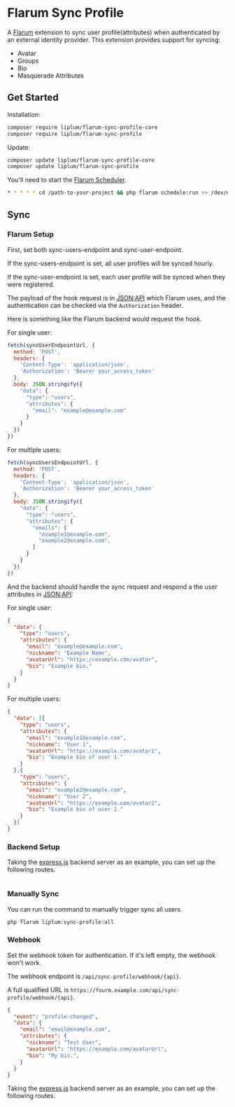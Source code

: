 # Flarum Sync Profile

A [Flarum](http://flarum.org) extension to sync user profile(attributes) when authenticated by an external identity provider. This extension provides support for syncing:

- Avatar
- Groups
- Bio
- Masquerade Attributes

## Get Started

Installation:

```sh
composer require liplum/flarum-sync-profile-core
composer require liplum/flarum-sync-profile
```

Update:

```sh
composer update liplum/flarum-sync-profile-core
composer update liplum/flarum-sync-profile
```

You'll need to start the [Flarum Scheduler](https://docs.flarum.org/scheduler/).

```sh
* * * * * cd /path-to-your-project && php flarum schedule:run >> /dev/null 2>&1
```

## Sync

### Flarum Setup

First, set both sync-users-endpoint and sync-user-endpoint.

If the sync-users-endpoint is set, all user profiles will be synced hourly.

If the sync-user-endpoint is set, each user profile will be synced when they were registered.

The payload of the hook request is in [JSON:API](https://jsonapi.org/) which Flarum uses,
and the authentication can be checked via the `Authorization` header.

Here is something like the Flarum backend would request the hook.

For single user:

```js
fetch(syncUserEndpointUrl, {
  method: 'POST',
  headers: {
    'Content-Type': 'application/json',
    'Authorization': 'Bearer your_access_token'
  },
  body: JSON.stringify({
    "data": {
      "type": "users",
      "attributes": {
        "email": "example@example.com"
      }
    }
  })
})
```

For multiple users:

```js
fetch(syncUsersEndpointUrl, {
  method: 'POST',
  headers: {
    'Content-Type': 'application/json',
    'Authorization': 'Bearer your_access_token'
  },
  body: JSON.stringify({
    "data": {
      "type": "users",
      "attributes": {
        "emails": [
          "example1@example.com",
          "example2@example.com",
        ]
      }
    }
  })
})
```

And the backend should handle the sync request and respond a the user attributes in [JSON:API](https://jsonapi.org/):

For single user:

```json
{
  "data": {
    "type": "users",
    "attributes": {
      "email": "example@example.com",
      "nickname": "Example Name",
      "avatarUrl": "https://example.com/avatar",
      "bio": "Example bio."
    }
  }
}
```

For multiple users:

```json
{
  "data": [{
    "type": "users",
    "attributes": {
      "email": "example1@example.com",
      "nickname": "User 1",
      "avatarUrl": "https://example.com/avatar1",
      "bio": "Example bio of user 1."
    }
  },{
    "type": "users",
    "attributes": {
      "email": "example2@example.com",
      "nickname": "User 2",
      "avatarUrl": "https://example.com/avatar2",
      "bio": "Example bio of user 2."
    }
  }]
}
```

### Backend Setup

Taking the [express.js](https://expressjs.com/) backend server as an example, you can set up the following routes.

```ts
```

### Manually Sync

You can run the command to manually trigger sync all users.

```bash
php flarum liplum:sync-profile:all
```

### Webhook

Set the webhook token for authentication.
If it's left empty, the webhook won't work.

The webhook endpoint is `/api/sync-profile/webhook/{api}`.

A full qualified URL is `https://fourm.example.com/api/sync-profile/webhook/{api}`.

```json
{
  "event": "profile-changed",
  "data": {
    "email": "email@example.com",
    "attributes": {
      "nickname": "Test User",
      "avatarUrl": "https://example.com/avatarUrl",
      "bio": "My bio.",
    }
  }
}
```

Taking the [express.js](https://expressjs.com/) backend server as an example, you can set up the following routes.

```ts
```
